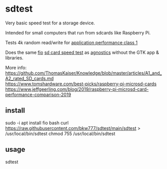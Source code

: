 # sdtest
Very basic speed test for a storage device.

Intended for small computers that run from sdcards like Raspberry Pi.  

Tests 4k random read/write for [application performance class 1](https://www.jeffgeerling.com/blog/2019/a2-class-microsd-cards-offer-no-better-performance-raspberry-pi)  

Does the same [fio](https://fio.readthedocs.io/en/latest/index.html) [sd card speed test](https://www.raspberrypi.com/news/sd-card-speed-test/) as [agnostics](https://github.com/raspberrypi-ui/agnostics) without the GTK app & libraries.  

More info:
https://github.com/ThomasKaiser/Knowledge/blob/master/articles/A1_and_A2_rated_SD_cards.md  
https://www.tomshardware.com/best-picks/raspberry-pi-microsd-cards  
https://www.jeffgeerling.com/blog/2019/raspberry-pi-microsd-card-performance-comparison-2019

## install
  sudo -i
  apt install fio bash
  curl https://raw.githubusercontent.com/bkw777/sdtest/main/sdtest > /usr/local/bin/sdtest
  chmod 755 /usr/local/bin/sdtest

## usage
  sdtest

